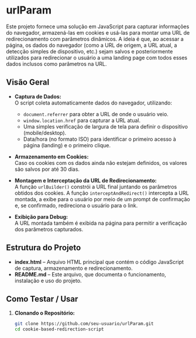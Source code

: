 # urlParam

Este projeto fornece uma solução em JavaScript para capturar informações do navegador, armazená-las em cookies e usá-las para montar uma URL de redirecionamento com parâmetros dinâmicos. A ideia é que, ao acessar a página, os dados do navegador (como a URL de origem, a URL atual, a detecção simples de dispositivo, etc.) sejam salvos e posteriormente utilizados para redirecionar o usuário a uma landing page com todos esses dados inclusos como parâmetros na URL.

## Visão Geral

- **Captura de Dados:**  
  O script coleta automaticamente dados do navegador, utilizando:
  - `document.referrer` para obter a URL de onde o usuário veio.
  - `window.location.href` para capturar a URL atual.
  - Uma simples verificação de largura de tela para definir o dispositivo (mobile/desktop).
  - Data/hora (no formato ISO) para identificar o primeiro acesso à página (landing) e o primeiro clique.
  
- **Armazenamento em Cookies:**  
  Caso os cookies com os dados ainda não estejam definidos, os valores são salvos por até 30 dias.

- **Montagem e Interceptação da URL de Redirecionamento:**  
  A função `urlBuilder()` constrói a URL final juntando os parâmetros obtidos dos cookies. A função `interceptAndRedirect()` intercepta a URL montada, a exibe para o usuário por meio de um prompt de confirmação e, se confirmado, redireciona o usuário para o link.

- **Exibição para Debug:**  
  A URL montada também é exibida na página para permitir a verificação dos parâmetros capturados.

## Estrutura do Projeto

- **index.html** – Arquivo HTML principal que contém o código JavaScript de captura, armazenamento e redirecionamento.
- **README.md** – Este arquivo, que documenta o funcionamento, instalação e uso do projeto.

## Como Testar / Usar

1. **Clonando o Repositório:**

   ```bash
   git clone https://github.com/seu-usuario/urlParam.git
   cd cookie-based-redirection-script
